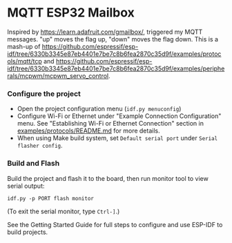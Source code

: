 # MQTT ESP32 Mailbox
Inspired by https://learn.adafruit.com/gmailbox/, triggered my MQTT messages. "up" moves the flag up, "down" moves the flag down.
This is a mash-up of https://github.com/espressif/esp-idf/tree/6330b3345e87eb4401e7be7c8b6fea2870c35d9f/examples/protocols/mqtt/tcp and https://github.com/espressif/esp-idf/tree/6330b3345e87eb4401e7be7c8b6fea2870c35d9f/examples/peripherals/mcpwm/mcpwm_servo_control.

### Configure the project

* Open the project configuration menu (`idf.py menuconfig`)
* Configure Wi-Fi or Ethernet under "Example Connection Configuration" menu. See "Establishing Wi-Fi or Ethernet Connection" section in [examples/protocols/README.md](../../README.md) for more details.
* When using Make build system, set `Default serial port` under `Serial flasher config`.

### Build and Flash

Build the project and flash it to the board, then run monitor tool to view serial output:

```
idf.py -p PORT flash monitor
```

(To exit the serial monitor, type ``Ctrl-]``.)

See the Getting Started Guide for full steps to configure and use ESP-IDF to build projects.
